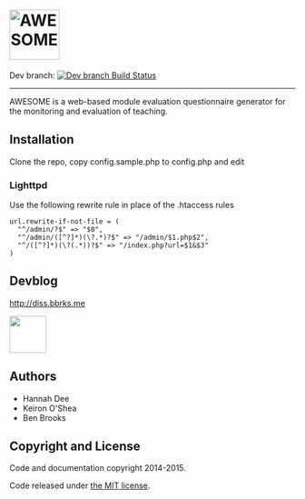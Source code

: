 # <img src="http://i.imgur.com/h51t4bA.png" alt="AWESOME - Aberystwyth Web Evaluation Surveys Of Module Experiences" height="88px" />

Dev branch: [![Dev branch Build Status](https://magnum.travis-ci.com/bbrks/AWESOME.svg?token=xqotcpsHvJmZdKpQBoyp&branch=dev)](https://magnum.travis-ci.com/bbrks/AWESOME)

---

AWESOME is a web-based module evaluation questionnaire generator for the monitoring and evaluation of teaching.

## Installation

Clone the repo, copy config.sample.php to config.php and edit

### Lighttpd

Use the following rewrite rule in place of the .htaccess rules

```
url.rewrite-if-not-file = (
  "^/admin/?$" => "$0",
  "^/admin/([^?]*)(\?.*)?$" => "/admin/$1.php$2",
  "^/([^?]*)(\?(.*))?$" => "/index.php?url=$1&$3"
)
```

## Devblog
http://diss.bbrks.me

[<img src="http://dev.bbrks.me/feedimg/image.php?url=diss.bbrks.me/feed&scale=2" height="65px" />](http://diss.bbrks.me)

## Authors

- Hannah Dee
- Keiron O'Shea
- Ben Brooks

## Copyright and License

Code and documentation copyright 2014-2015.

Code released under [the MIT license](https://github.com/bbrks/AWESOME/blob/master/LICENSE).

